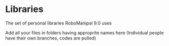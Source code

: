 # Libraries
The set of personal libraries RoboManipal 9.0 uses

Add all your files in folders having approprite names here
(Individual people have their own branches, codes are pulled)
